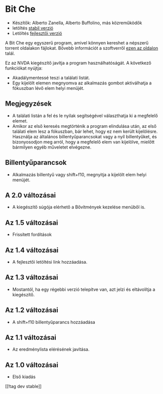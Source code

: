 # Bit Che #
*   Készítők: Alberto Zanella, Alberto Buffolino, más közreműködők
*   letöltés [stabil verzió][1]
*   Letöltés [fejlesztői verzió][3]

A Bit Che egy egyszerű program, amivel könnyen kereshet a népszerű torrent
oldalakon fájlokat. Bővebb információt a szoftverről [ezen az oldalon][2]
talál.

Ez az NVDA kiegészítő javítja a program használhatóságát. A következő
funkciókat nyújtja:

*   Akadálymentessé teszi a találati listát.
*   Egy kijelölt elemen megnyomva az alkalmazás gombot aktiválhatja a
    fókuszban lévő elem helyi menüjét.


## Megjegyzések ##
*   A találati listán a fel és le nyilak segítségével választhatja ki a
    megfelelő elemet.
*   Amikor az első keresés megtörténik a program elindulása után, az első
    találati elem lesz a fókuszban, bár lehet, hogy ez nem került
    kijelölésre. Használja az általános billentyűparancsokat vagy a nyíl
    billentyűket, és bizonyosodjon meg arról, hogy a megfelelő elem van
    kijelölve, mielőtt bármilyen egyéb műveletet elvégezne.


## Billentyűparancsok ##
*   Alkalmazás billentyű vagy shift+f10, megnyitja a kijelölt elem helyi
    menüjét.


## A 2.0 változásai ##
*   A kiegészítő súgója elérhető a Bővítmények kezelése menüből is.

## Az 1.5 változásai ##
*   Frissített fordítások

## Az 1.4 változásai ##
*   A fejlesztői letöltési link hozzáadása.

## Az 1.3 változásai ##
*   Mostantól, ha egy régebbi verzió telepítve van, azt jelzi és eltávolítja
    a kiegészítő.

## Az 1.2 változásai ##
*   A shift+f10 billentyűparancs hozzáadása

## Az 1.1 változásai ##
*   Az eredménylista elérésének javítása.

## Az 1.0 változásai ##
*   Első kiadás

[[!tag dev stable]]

[1]: http://addons.nvda-project.org/files/get.php?file=bc

[2]: http://www.convivea.com

[3]: http://addons.nvda-project.org/files/get.php?file=bc-dev
